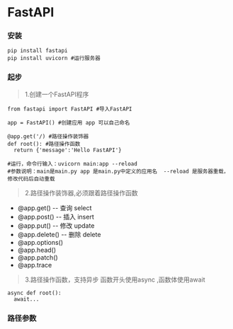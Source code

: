 # FastAPI

### 安装
```
pip install fastapi 
pip install uvicorn #运行服务器
```
### 起步
> 1.创建一个FastAPI程序
```
from fastapi import FastAPI #导入FastAPI

app = FastAPI() #创建应用 app 可以自己命名

@app.get('/) #路径操作装饰器
def root(): #路径操作函数
  return {'message':'Hello FastAPI'}

#运行，命令行输入：uvicorn main:app --reload 
#参数说明：main是main.py app 是main.py中定义的应用名  --reload 是服务器重载，修改代码后自动重载
```
> 2.路径操作装饰器,必须跟着路径操作函数
  * @app.get()      -- 查询 select
  * @app.post()     -- 插入 insert
  * @app.put()      -- 修改 update
  * @app.delete()   -- 删除 delete
  * @app.options()
  * @app.head()
  * @app.patch()
  * @app.trace

> 3.路径操作函数，支持异步 函数开头使用async ,函数体使用await
  ```
  async def root():
    await...
  ```

### 路径参数